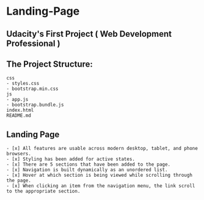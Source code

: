 # Landing-Page
## Udacity's First Project ( Web Development Professional )

## The Project Structure:
    css
    - styles.css   
    - bootstrap.min.css
    js
    - app.js
    - bootstrap.bundle.js
    index.html
    README.md
   
## Landing Page 
    - [x] All features are usable across modern desktop, tablet, and phone browsers.
    - [x] Styling has been added for active states.
    - [x] There are 5 sections that have been added to the page.
    - [x] Navigation is built dynamically as an unordered list.
    - [x] Hover at which section is being viewed while scrolling through the page.
    - [x] When clicking an item from the navigation menu, the link scroll to the appropriate section.
